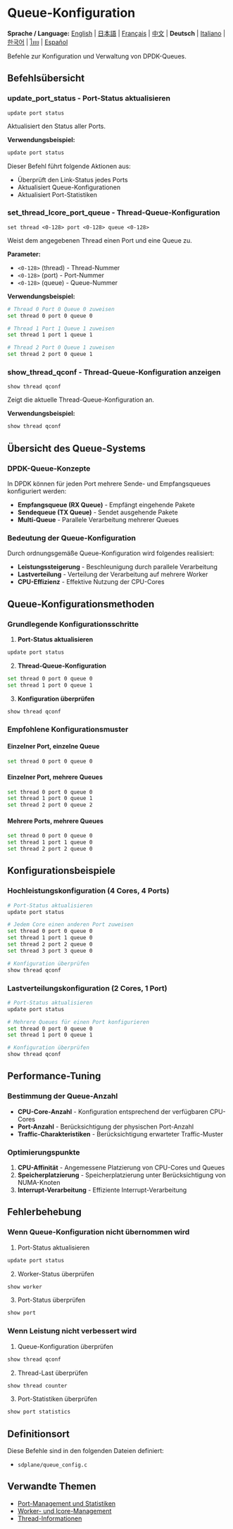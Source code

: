 # Queue-Konfiguration

**Sprache / Language:** [English](../queue-configuration.md) | [日本語](../ja/queue-configuration.md) | [Français](../fr/queue-configuration.md) | [中文](../zh/queue-configuration.md) | **Deutsch** | [Italiano](../it/queue-configuration.md) | [한국어](../ko/queue-configuration.md) | [ไทย](../th/queue-configuration.md) | [Español](../es/queue-configuration.md)

Befehle zur Konfiguration und Verwaltung von DPDK-Queues.

## Befehlsübersicht

### update_port_status - Port-Status aktualisieren
```
update port status
```

Aktualisiert den Status aller Ports.

**Verwendungsbeispiel:**
```bash
update port status
```

Dieser Befehl führt folgende Aktionen aus:
- Überprüft den Link-Status jedes Ports
- Aktualisiert Queue-Konfigurationen
- Aktualisiert Port-Statistiken

### set_thread_lcore_port_queue - Thread-Queue-Konfiguration
```
set thread <0-128> port <0-128> queue <0-128>
```

Weist dem angegebenen Thread einen Port und eine Queue zu.

**Parameter:**
- `<0-128>` (thread) - Thread-Nummer
- `<0-128>` (port) - Port-Nummer
- `<0-128>` (queue) - Queue-Nummer

**Verwendungsbeispiel:**
```bash
# Thread 0 Port 0 Queue 0 zuweisen
set thread 0 port 0 queue 0

# Thread 1 Port 1 Queue 1 zuweisen
set thread 1 port 1 queue 1

# Thread 2 Port 0 Queue 1 zuweisen
set thread 2 port 0 queue 1
```

### show_thread_qconf - Thread-Queue-Konfiguration anzeigen
```
show thread qconf
```

Zeigt die aktuelle Thread-Queue-Konfiguration an.

**Verwendungsbeispiel:**
```bash
show thread qconf
```

## Übersicht des Queue-Systems

### DPDK-Queue-Konzepte
In DPDK können für jeden Port mehrere Sende- und Empfangsqueues konfiguriert werden:

- **Empfangsqueue (RX Queue)** - Empfängt eingehende Pakete
- **Sendequeue (TX Queue)** - Sendet ausgehende Pakete
- **Multi-Queue** - Parallele Verarbeitung mehrerer Queues

### Bedeutung der Queue-Konfiguration
Durch ordnungsgemäße Queue-Konfiguration wird folgendes realisiert:
- **Leistungssteigerung** - Beschleunigung durch parallele Verarbeitung
- **Lastverteilung** - Verteilung der Verarbeitung auf mehrere Worker
- **CPU-Effizienz** - Effektive Nutzung der CPU-Cores

## Queue-Konfigurationsmethoden

### Grundlegende Konfigurationsschritte
1. **Port-Status aktualisieren**
```bash
update port status
```

2. **Thread-Queue-Konfiguration**
```bash
set thread 0 port 0 queue 0
set thread 1 port 0 queue 1
```

3. **Konfiguration überprüfen**
```bash
show thread qconf
```

### Empfohlene Konfigurationsmuster

#### Einzelner Port, einzelne Queue
```bash
set thread 0 port 0 queue 0
```

#### Einzelner Port, mehrere Queues
```bash
set thread 0 port 0 queue 0
set thread 1 port 0 queue 1
set thread 2 port 0 queue 2
```

#### Mehrere Ports, mehrere Queues
```bash
set thread 0 port 0 queue 0
set thread 1 port 1 queue 0
set thread 2 port 2 queue 0
```

## Konfigurationsbeispiele

### Hochleistungskonfiguration (4 Cores, 4 Ports)
```bash
# Port-Status aktualisieren
update port status

# Jedem Core einen anderen Port zuweisen
set thread 0 port 0 queue 0
set thread 1 port 1 queue 0
set thread 2 port 2 queue 0
set thread 3 port 3 queue 0

# Konfiguration überprüfen
show thread qconf
```

### Lastverteilungskonfiguration (2 Cores, 1 Port)
```bash
# Port-Status aktualisieren
update port status

# Mehrere Queues für einen Port konfigurieren
set thread 0 port 0 queue 0
set thread 1 port 0 queue 1

# Konfiguration überprüfen
show thread qconf
```

## Performance-Tuning

### Bestimmung der Queue-Anzahl
- **CPU-Core-Anzahl** - Konfiguration entsprechend der verfügbaren CPU-Cores
- **Port-Anzahl** - Berücksichtigung der physischen Port-Anzahl
- **Traffic-Charakteristiken** - Berücksichtigung erwarteter Traffic-Muster

### Optimierungspunkte
1. **CPU-Affinität** - Angemessene Platzierung von CPU-Cores und Queues
2. **Speicherplatzierung** - Speicherplatzierung unter Berücksichtigung von NUMA-Knoten
3. **Interrupt-Verarbeitung** - Effiziente Interrupt-Verarbeitung

## Fehlerbehebung

### Wenn Queue-Konfiguration nicht übernommen wird
1. Port-Status aktualisieren
```bash
update port status
```

2. Worker-Status überprüfen
```bash
show worker
```

3. Port-Status überprüfen
```bash
show port
```

### Wenn Leistung nicht verbessert wird
1. Queue-Konfiguration überprüfen
```bash
show thread qconf
```

2. Thread-Last überprüfen
```bash
show thread counter
```

3. Port-Statistiken überprüfen
```bash
show port statistics
```

## Definitionsort

Diese Befehle sind in den folgenden Dateien definiert:
- `sdplane/queue_config.c`

## Verwandte Themen

- [Port-Management und Statistiken](port-management.md)
- [Worker- und lcore-Management](worker-management.md)
- [Thread-Informationen](thread-information.md)